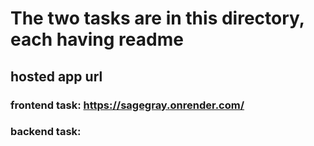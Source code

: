 # The two tasks are in this directory, each having readme

## hosted app url

### frontend task: https://sagegray.onrender.com/

### backend task:
